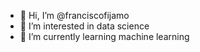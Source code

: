 - 👋 Hi, I’m @franciscofijamo
- 👀 I’m interested in data science
- 🌱 I’m currently learning machine learning
 
<!---
franciscofijamo/franciscofijamo is a ✨ special ✨ repository because its `README.md` (this file) appears on your GitHub profile.
You can click the Preview link to take a look at your changes.
--->

